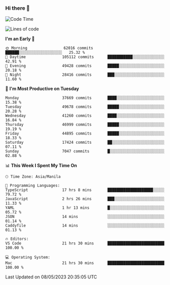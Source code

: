 ### Hi there 👋

<!--START_SECTION:waka-->
![Code Time](http://img.shields.io/badge/Code%20Time-3%2C915%20hrs%2035%20mins-blue)

![Lines of code](https://img.shields.io/badge/From%20Hello%20World%20I%27ve%20Written-100.1%20million%20lines%20of%20code-blue)

**I'm an Early 🐤** 

```text
🌞 Morning                62016 commits       ██████░░░░░░░░░░░░░░░░░░░   25.32 % 
🌆 Daytime                105112 commits      ███████████░░░░░░░░░░░░░░   42.91 % 
🌃 Evening                49428 commits       █████░░░░░░░░░░░░░░░░░░░░   20.18 % 
🌙 Night                  28416 commits       ███░░░░░░░░░░░░░░░░░░░░░░   11.60 % 
```
📅 **I'm Most Productive on Tuesday** 

```text
Monday                   37669 commits       ████░░░░░░░░░░░░░░░░░░░░░   15.38 % 
Tuesday                  49678 commits       █████░░░░░░░░░░░░░░░░░░░░   20.28 % 
Wednesday                41260 commits       ████░░░░░░░░░░░░░░░░░░░░░   16.84 % 
Thursday                 46999 commits       █████░░░░░░░░░░░░░░░░░░░░   19.19 % 
Friday                   44895 commits       █████░░░░░░░░░░░░░░░░░░░░   18.33 % 
Saturday                 17424 commits       ██░░░░░░░░░░░░░░░░░░░░░░░   07.11 % 
Sunday                   7047 commits        █░░░░░░░░░░░░░░░░░░░░░░░░   02.88 % 
```


📊 **This Week I Spent My Time On** 

```text
🕑︎ Time Zone: Asia/Manila

💬 Programming Languages: 
TypeScript               17 hrs 8 mins       ████████████████████░░░░░   79.72 % 
JavaScript               2 hrs 26 mins       ███░░░░░░░░░░░░░░░░░░░░░░   11.33 % 
YAML                     1 hr 13 mins        █░░░░░░░░░░░░░░░░░░░░░░░░   05.72 % 
JSON                     14 mins             ░░░░░░░░░░░░░░░░░░░░░░░░░   01.14 % 
Caddyfile                14 mins             ░░░░░░░░░░░░░░░░░░░░░░░░░   01.13 % 

🔥 Editors: 
VS Code                  21 hrs 30 mins      █████████████████████████   100.00 % 

💻 Operating System: 
Mac                      21 hrs 30 mins      █████████████████████████   100.00 % 
```


 Last Updated on 08/05/2023 20:35:05 UTC
<!--END_SECTION:waka-->


<!--
**rad182/rad182** is a ✨ _special_ ✨ repository because its `README.md` (this file) appears on your GitHub profile.

Here are some ideas to get you started:

- 🔭 I’m currently working on ...
- 🌱 I’m currently learning ...
- 👯 I’m looking to collaborate on ...
- 🤔 I’m looking for help with ...
- 💬 Ask me about ...
- 📫 How to reach me: ...
- 😄 Pronouns: ...
- ⚡ Fun fact: ...
-->

